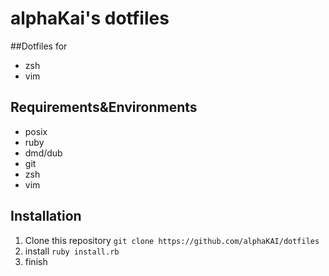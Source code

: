 # alphaKai's dotfiles
##Dotfiles for
- zsh
- vim

## Requirements&Environments
- posix
- ruby
- dmd/dub
- git
- zsh
- vim

## Installation
1. Clone this repository
`git clone https://github.com/alphaKAI/dotfiles`
2. install
`ruby install.rb`
3. finish

